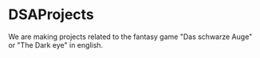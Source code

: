# DSAProjects
We are making projects related to the fantasy game "Das schwarze Auge" or "The Dark eye" in english.
